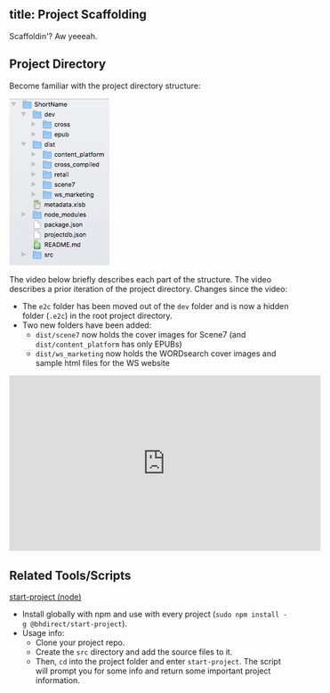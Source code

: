 title: Project Scaffolding
---

Scaffoldin'? Aw yeeeah.

## Project Directory

Become familiar with the project directory structure:

![Screen shot of our project directory structure.](../assets/images/project-dir.png)

The video below briefly describes each part of the structure. The video describes a prior iteration of the project directory. Changes since the video:
* The `e2c` folder has been moved out of the `dev` folder and is now a hidden folder (`.e2c`) in the root project directory.
* Two new folders have been added:
  * `dist/scene7` now holds the cover images for Scene7 (and `dist/content_platform` has only EPUBs)
  * `dist/ws_marketing` now holds the WORDsearch cover images and sample html files for the WS website


<iframe width="560" height="315" src="https://www.youtube.com/embed/lT9YCsChMSM" frameborder="0" allowfullscreen></iframe>

## Related Tools/Scripts

[start-project (node)](https://github.com/bhdirect-ebooks/start-project)

* Install globally with npm and use with every project (`sudo npm install -g @bhdirect/start-project`).
* Usage info:
  * Clone your project repo.
  * Create the `src` directory and add the source files to it.
  * Then, `cd` into the project folder and enter `start-project`. The script will prompt you for some info and return some important project information.
